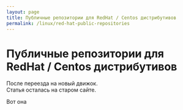 ```yaml
---
layout: page
title: Публичные репозитории для RedHat / Centos дистрибутивов
permalink: /linux/red-hat-public-repositories
---
```



# Публичные репозитории для RedHat / Centos дистрибутивов


После переезда на новый движок.  
Статья осталась на старом сайте.

Вот она <a href="http://prev.sysadm.ru/linux/red-hat-public-repositories.php"></a>
